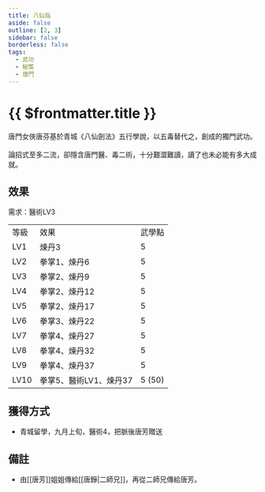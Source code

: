 ```yaml
---
title: 八仙指
aside: false
outline: [2, 3]
sidebar: false
borderless: false
tags:
  - 武功
  - 秘笈
  - 唐門
---
```


# {{ $frontmatter.title }}

<BookItemIcon :size="`medium`" :needLink="false" :no="1000" :style="'float: right;'" />

唐門女俠唐芬基於青城《八仙劍法》五行學說，以五毒替代之，創成的獨門武功。
<br><br>
論招式至多二流，卻隱含唐門醫、毒二術，十分艱澀難讀，讀了也未必能有多大成就。
<br clear="all" />

## 效果

需求：醫術LV3

<table>
    <tr>
        <td>等級</td>
        <td>效果</td>
        <td>武學點</td>
    </tr>
    <tr>
        <td>LV1</td>
        <td>煉丹3</td>
        <td>5</td>
    </tr>
    <tr>
        <td>LV2</td>
        <td>拳掌1、煉丹6</td>
        <td>5</td>
    </tr>
    <tr>
        <td>LV3</td>
        <td>拳掌2、煉丹9</td>
        <td>5</td>
    </tr>
    <tr>
        <td>LV4</td>
        <td>拳掌2、煉丹12</td>
        <td>5</td>
    </tr>
    <tr>
        <td>LV5</td>
        <td>拳掌2、煉丹17</td>
        <td>5</td>
    </tr>
    <tr>
        <td>LV6</td>
        <td>拳掌3、煉丹22</td>
        <td>5</td>
    </tr>
    <tr>
        <td>LV7</td>
        <td>拳掌4、煉丹27</td>
        <td>5</td>
    </tr>
    <tr>
        <td>LV8</td>
        <td>拳掌4、煉丹32</td>
        <td>5</td>
    </tr>
    <tr>
        <td>LV9</td>
        <td>拳掌4、煉丹37</td>
        <td>5</td>
    </tr>
    <tr>
        <td>LV10</td>
        <td>拳掌5、醫術LV1、煉丹37</td>
        <td>5 (50)</td>
    </tr>
</table>

## 獲得方式

- 青城留學，九月上旬，醫術4，把脈後唐芳贈送

## 備註

- 由[[唐芳]]姐姐傳給[[唐錚|二師兄]]，再從二師兄傳給唐芳。